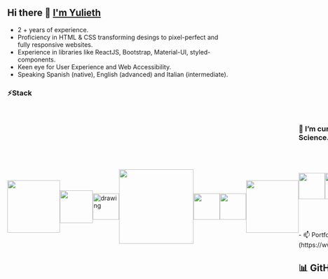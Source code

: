 ## Hi there 👋 [I'm Yulieth](https://www.yulieth.com/)

<!--
**yuliethc/yuliethc** is a ✨ _special_ ✨ repository because its `README.md` (this file) appears on your GitHub profile.

Here are some ideas to get you started:

- 🔭 I’m currently working on ...
- 🌱 I’m currently learning ...
- 👯 I’m looking to collaborate on ...
- 🤔 I’m looking for help with ...
- 💬 Ask me about ...
- 📫 How to reach me: ...
- 😄 Pronouns: ...
- ⚡ Fun fact: ...
-->

- 2 + years of experience.  
- Proficiency in HTML & CSS transforming desings to pixel-perfect and fully responsive websites.
- Experience in libraries like ReactJS, Bootstrap, Material-UI, styled-components.
- Keen eye for User Experience and Web Accessibility.
- Speaking Spanish (native), English (advanced) and Italian (intermediate).

### ⚡Stack

<div style="display:flex; justify-content=center; align-items:center;">
  <img src="https://upload.wikimedia.org/wikipedia/commons/thumb/1/10/CSS3_and_HTML5_logos_and_wordmarks.svg/1200px-CSS3_and_HTML5_logos_and_wordmarks.svg.png" width="120px"s/>
  <img src="https://upload.wikimedia.org/wikipedia/commons/thumb/b/b2/Bootstrap_logo.svg/512px-Bootstrap_logo.svg.png" width="75px"/> 
  <img src="https://user-images.githubusercontent.com/16939578/174558901-e399febb-eeb9-4c02-81a2-17bd53182677.png" alt="drawing" width="60px"/>
  <img src="https://logos-download.com/wp-content/uploads/2016/09/React_logo_wordmark.png" width="170px"/> 
  <img src="https://cdn.worldvectorlogo.com/logos/styled-components-1.svg" width="60px"/> 
  <img src="https://mui.com/static/logo.png" width="60px"/> 
  <img src="https://upload.wikimedia.org/wikipedia/commons/thumb/e/e0/Git-logo.svg/1280px-Git-logo.svg.png" width="120px"/> 
<div/>
  
<br/>
  
### 🔭 I’m currently studying a specialization in Data Science.
  
 <div style="display:flex; justify-content=center; align-items:center;">
    <img src="https://images.squarespace-cdn.com/content/v1/5a5f97664c0dbfe0a9740d41/1516236406424-UF96BQGZQP7618FORF29/sql-file-format-symbol.png" width="60px"/>
   <img src="https://upload.wikimedia.org/wikipedia/commons/thumb/c/c3/Python-logo-notext.svg/2048px-Python-logo-notext.svg.png" width="60px"/> 
    <img src="https://upload.wikimedia.org/wikipedia/commons/thumb/3/31/NumPy_logo_2020.svg/1280px-NumPy_logo_2020.svg.png" width="170px"/> 
    <img src="https://www.kindpng.com/picc/m/574-5747046_python-pandas-logo-transparent-hd-png-download.png" width="160px"/> 
  </div>
  
  <br/>
  - 📫 Portfolio and Contact information: [yulieth.com](https://www.yulieth.com/#portfolio)
  <br/>
  
  ## 📊 GitHub Stats

  <div align="center">
 
   ![Top Langs](https://github-readme-stats.vercel.app/api/top-langs/?username=yuliethc&theme=radical&hide_border=true&include_all_commits=true&count_private=false&layout=compact)
     ![Yulieth's GitHub stats](https://github-readme-stats.vercel.app/api?username=yuliethc&show_icons=true&theme=radical)
    ![](https://github-readme-streak-stats.herokuapp.com/?user=yuliethc&theme=radical&hide_border=true)<br/>
  </div>  
<br/>
  
  

